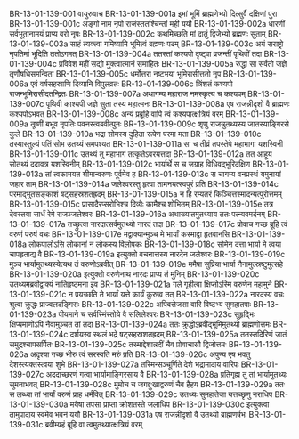 BR-13-01-139-001	वायुरुवाच
BR-13-01-139-001a	इमां भूमिं ब्राह्मणेभ्यो दित्सुर्वै दक्षिणां पुरा
BR-13-01-139-001c	अङ्गो नाम नृपो राजंस्ततश्चिन्तां मही ययौ
BR-13-01-139-002a	धारणीं सर्वभूतानामयं प्राप्य वरो नृपः
BR-13-01-139-002c	कथमिच्छति मां दातुं द्विजेभ्यो ब्रह्मणः सुताम्
BR-13-01-139-003a	साहं त्यक्त्वा गमिष्यामि भूमित्वं ब्रह्मणः पदम्
BR-13-01-139-003c	अयं सराष्ट्रो नृपतिर्मा भूदिति ततोऽगमत्
BR-13-01-139-004a	ततस्तां कश्यपो दृष्ट्वा व्रजन्तीं पृथिवीं तदा
BR-13-01-139-004c	प्रविवेश महीं सद्यो मुक्त्वात्मानं समाहितः
BR-13-01-139-005a	रुद्धा सा सर्वतो जज्ञे तृणौषधिसमन्विता
BR-13-01-139-005c	धर्मोत्तरा नष्टभया भूमिरासीत्ततो नृप
BR-13-01-139-006a	एवं वर्षसहस्राणि दिव्यानि विपुलव्रतः
BR-13-01-139-006c	त्रिंशतं कश्यपो राजन्भूमिरासीदतन्द्रितः
BR-13-01-139-007a	अथागम्य महाराज नमस्कृत्य च कश्यपम्
BR-13-01-139-007c	पृथिवी काश्यपी जज्ञे सुता तस्य महात्मनः
BR-13-01-139-008a	एष राजन्नीदृशो वै ब्राह्मणः कश्यपोऽभवत्
BR-13-01-139-008c	अन्यं प्रब्रूहि वापि त्वं कश्यपात्क्षत्रियं वरम्
BR-13-01-139-009a	तूष्णीं बभूव नृपतिः पवनस्त्वब्रवीत्पुनः
BR-13-01-139-009c	शृणु राजन्नुतथ्यस्य जातस्याङ्गिरसे कुले
BR-13-01-139-010a	भद्रा सोमस्य दुहिता रूपेण परमा मता
BR-13-01-139-010c	तस्यास्तुल्यं पतिं सोम उतथ्यं समपश्यत
BR-13-01-139-011a	सा च तीव्रं तपस्तेपे महाभागा यशस्विनी
BR-13-01-139-011c	उतथ्यं तु महाभागं तत्कृतेऽवरयत्तदा
BR-13-01-139-012a	तत आहूय सोतथ्यं ददावत्र यशस्विनीम्
BR-13-01-139-012c	भार्यार्थे स च जग्राह विधिवद्भूरिदक्षिण
BR-13-01-139-013a	तां त्वकामयत श्रीमान्वरुणः पूर्वमेव ह
BR-13-01-139-013c	स चागम्य वनप्रस्थं यमुनायां जहार ताम्
BR-13-01-139-014a	जलेश्वरस्तु हृत्वा तामनयत्स्वपुरं प्रति
BR-13-01-139-014c	परमाद्भुतसङ्काशं षट्सहस्रशतह्रदम्
BR-13-01-139-015a	न हि रम्यतरं किञ्चित्तस्मादन्यत्पुरोत्तमम्
BR-13-01-139-015c	प्रासादैरप्सरोभिश्च दिव्यैः कामैश्च शोभितम्
BR-13-01-139-015e	तत्र देवस्तया सार्धं रेमे राजञ्जलेश्वरः
BR-13-01-139-016a	अथाख्यातमुतथ्याय ततः पत्न्यवमर्दनम्
BR-13-01-139-017a	तच्छ्रुत्वा नारदात्सर्वमुतथ्यो नारदं तदा
BR-13-01-139-017c	प्रोवाच गच्छ ब्रूहि त्वं वरुणं परुषं वचः
BR-13-01-139-017e	मद्वाक्यान्मुञ्च मे भार्यां कस्माद्वा हृतवानसि
BR-13-01-139-018a	लोकपालोऽसि लोकानां न लोकस्य विलोपकः
BR-13-01-139-018c	सोमेन दत्ता भार्या मे त्वया चापहृताद्य वै
BR-13-01-139-019a	इत्युक्तो वचनात्तस्य नारदेन जलेश्वरः
BR-13-01-139-019c	मुञ्च भार्यामुतथ्यस्येत्यथ तं वरुणोऽब्रवीत्
BR-13-01-139-019e	ममैषा सुप्रिया भार्या नैनामुत्स्रष्टुमुत्सहे
BR-13-01-139-020a	इत्युक्तो वरुणेनाथ नारदः प्राप्य तं मुनिम्
BR-13-01-139-020c	उतथ्यमब्रवीद्वाक्यं नातिहृष्टमना इव
BR-13-01-139-021a	गले गृहीत्वा क्षिप्तोऽस्मि वरुणेन महामुने
BR-13-01-139-021c	न प्रयच्छति ते भार्यां यत्ते कार्यं कुरुष्व तत्
BR-13-01-139-022a	नारदस्य वचः श्रुत्वा क्रुद्धः प्राज्वलदङ्गिराः
BR-13-01-139-022c	अपिबत्तेजसा वारि विष्टभ्य सुमहातपाः
BR-13-01-139-023a	पीयमाने च सर्वस्मिंस्तोये वै सलिलेश्वरः
BR-13-01-139-023c	सुहृद्भिः क्षिप्यमाणोऽपि नैवामुञ्चत तां तदा
BR-13-01-139-024a	ततः क्रुद्धोऽब्रवीद्भूमिमुतथ्यो ब्राह्मणोत्तमः
BR-13-01-139-024c	दर्शयस्व स्थलं भद्रे षट्सहस्रशतह्रदम्
BR-13-01-139-025a	ततस्तदिरिणं जातं समुद्रश्चापसर्पितः
BR-13-01-139-025c	तस्माद्देशान्नदीं चैव प्रोवाचासौ द्विजोत्तमः
BR-13-01-139-026a	अदृश्या गच्छ भीरु त्वं सरस्वति मरुं प्रति
BR-13-01-139-026c	अपुण्य एष भवतु देशस्त्यक्तस्त्वया शुभे
BR-13-01-139-027a	तस्मिन्सञ्चूर्णिते देशे भद्रामादाय वारिपः
BR-13-01-139-027c	अददाच्छरणं गत्वा भार्यामाङ्गिरसाय वै
BR-13-01-139-028a	प्रतिगृह्य तु तां भार्यामुतथ्यः सुमनाभवत्
BR-13-01-139-028c	मुमोच च जगद्दुःखाद्वरुणं चैव हैहय
BR-13-01-139-029a	ततः स लब्ध्वा तां भार्यां वरुणं प्राह धर्मवित्
BR-13-01-139-029c	उतथ्यः सुमहातेजा यत्तच्छृणु नराधिप
BR-13-01-139-030a	मयैषा तपसा प्राप्ता क्रोशतस्ते जलाधिप
BR-13-01-139-030c	इत्युक्त्वा तामुपादाय स्वमेव भवनं ययौ
BR-13-01-139-031a	एष राजन्नीदृशो वै उतथ्यो ब्राह्मणर्षभः
BR-13-01-139-031c	ब्रवीम्यहं ब्रूहि वा त्वमुतथ्यात्क्षत्रियं वरम्

